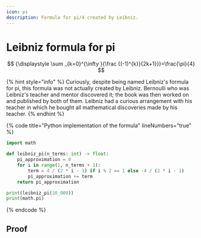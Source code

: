 ```yaml
---
icon: pi
description: Formula for pi/4 created by Leibniz.
---
```


# Leibniz formula for pi

$$
{\displaystyle \sum _{k=0}^{\infty }{\frac {(-1)^{k}}{2k+1}}}=\frac{\pi}{4}
$$

{% hint style="info" %}
Curiously, despite being named Leibniz's formula for pi, this formula was not actually created by Leibniz. Bernoulli who was Leibniz's teacher and mentor discovered it; the book was then worked on and published by both of them. Leibniz had a curious arrangement with his teacher in which he bought all mathematical discoveries made by his teacher.
{% endhint %}

{% code title="Python implementation of the formula" lineNumbers="true" %}

```python
import math

def leibniz_pi(n_terms: int) -> float:
    pi_approximation = 0
    for i in range(1, n_terms + 1):
        term = 4 / (2 * i - 1) if i % 2 == 1 else -4 / (2 * i - 1)
        pi_approximation += term
    return pi_approximation

print(leibniz_pi(10_000))
print(math.pi)
```

{% endcode %}

## Proof
